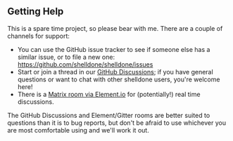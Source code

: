 ## Getting Help

This is a spare time project, so please bear with me.  There are a couple of channels for support:

* You can use the GitHub issue tracker to see if someone else has a similar issue, or to file a new one: <https://github.com/shelldone/shelldone/issues>
* Start or join a thread in our [GitHub Discussions](https://github.com/shelldone/shelldone/discussions); if you have general
  questions or want to chat with other shelldone users, you're welcome here!
* There is a [Matrix room via Element.io](https://app.element.io/#/room/#shelldone:matrix.org)
  for (potentially!) real time discussions.

The GitHub Discussions and Element/Gitter rooms are better suited to questions
than it is to bug reports, but don't be afraid to use whichever you are most
comfortable using and we'll work it out.
